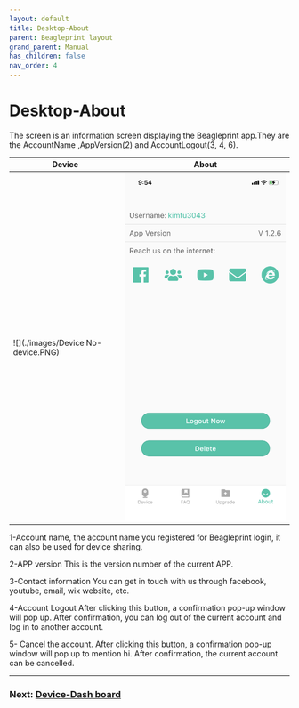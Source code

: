 ```yaml
---
layout: default
title: Desktop-About
parent: Beagleprint layout
grand_parent: Manual
has_children: false
nav_order: 4
---
```


# Desktop-About

The screen is an information screen displaying the Beagleprint app.They are the AccountName ,AppVersion(2) and AccountLogout(3, 4, 6).

|Device|About|
|-|-|
|![](./images/Device No-device.PNG)|![](./images/About.PNG)|


1-Account name, the account name you registered for Beagleprint login, it can also be used for device sharing.

2-APP version This is the version number of the current APP.

3-Contact information You can get in touch with us through facebook, youtube, email, wix website, etc.

4-Account Logout After clicking this button, a confirmation pop-up window will pop up. After confirmation, you can log out of the current account and log in to another account.

5- Cancel the account. After clicking this button, a confirmation pop-up window will pop up to mention hi. After confirmation, the current account can be cancelled.

---

### Next: [Device-Dash board](/Beaglecam/docs/Manual/Beagleprint%20Device%20Dash%20board.md)
